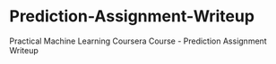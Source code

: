 # Prediction-Assignment-Writeup
Practical Machine Learning Coursera Course - Prediction Assignment Writeup
